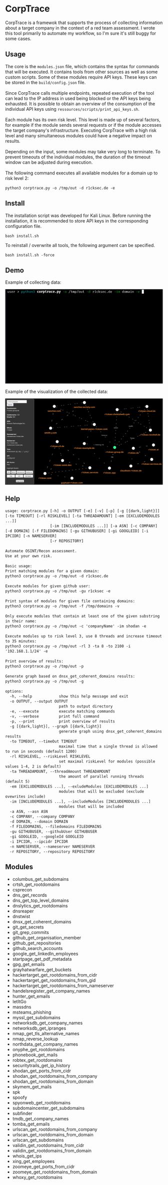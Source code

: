 # CorpTrace

CorpTrace is a framewok that supports the process of collecting information about a target company in the context of a red team assessment.
I wrote this tool primarily to automate my workflow, so I'm sure it's still buggy for some cases.

## Usage

The core is the `modules.json` file, which contains the syntax for commands that will be executed.
It contains tools from other sources as well as some custom scripts.
Some of these modules require API keys. These keys can be stored in the `build/config.json` file.
<br>
<br>
Since CorpTrace calls multiple endpoints, repeated execution of the tool can lead to the IP address in used being blocked or the API keys being exhausted.
It is possible to obtain an overview of the consumption of the individual API keys using `ressources/scripts/print_api_keys.sh`.
<br>
<br>
Each module has its own risk level.
This level is made up of several factors, for example if the module sends several requests or if the module accesses the target company's infrastructure.
Executing CorpTrace with a high risk level and many simultaneous modules could have a negative impact on results.
<br>
<br>
Depending on the input, some modules may take very long to terminate.
To prevent timeouts of the individual modules, the duration of the timeout window can be adjusted during execution.
<br>
<br>
The following command executes all available modules for a domain up to risk level 2:

```
python3 corptrace.py -o /tmp/out -d r1cksec.de -e
```

## Install

The installation script was developed for Kali Linux.
Before running the installation, it is recommended to store API keys in the corresponding configuration file.

```
bash install.sh
```

To reinstall / overwrite all tools, the following argument can be specified.

```
bash install.sh -force
```

## Demo

Example of collecting data:

![Example of execution](ressources/demo/demo.gif)

Example of the visualization of the collected data:

![Example of execution](ressources/demo/demo.png)

## Help
```
usage: corptrace.py [-h] -o OUTPUT [-e] [-v] [-p] [-g [{dark,light}]] [-to TIMEOUT] [-rl RISKLEVEL] [-ta THREADAMOUNT] [-em [EXCLUDEMODULES ...]]
                    [-im [INCLUDEMODULES ...]] [-a ASN] [-c COMPANY] [-d DOMAIN] [-f FILEDOMAINS] [-gu GITHUBUSER] [-gi GOOGLEID] [-i IPCIDR] [-n NAMESERVER]
                    [-r REPOSITORY]

Automate OSINT/Recon assessment.
Use at your own risk.

Basic usage:
Print matching modules for a given domain:
python3 corptrace.py -o /tmp/out -d r1cksec.de

Execute modules for given github user:
python3 corptrace.py -o /tmp/out -gu r1cksec -e

Print syntax of modules for given file containing domains:
python3 corptrace.py -o /tmp/out -f /tmp/domains -v

Only execute modules that contain at least one of the given substring in their name:
python3 corptrace.py -o /tmp/out -c 'companyName' -im shodan -e

Execute modules up to risk level 3, use 8 threads and increase timeout to 35 minutes:
python3 corptrace.py -o /tmp/out -rl 3 -ta 8 -to 2100 -i '192.168.1.1/24' -e

Print overview of results:
python3 corptrace.py -o /tmp/out -p

Generate graph based on dnsx_get_coherent_domains results:
python3 corptrace.py -o /tmp/out -g

options:
  -h, --help            show this help message and exit
  -o OUTPUT, --output OUTPUT
                        path to output directory
  -e, --execute         execute matching commands
  -v, --verbose         print full command
  -p, --print           print overview of results
  -g [{dark,light}], --graph [{dark,light}]
                        generate graph using dnsx_get_coherent_domains results
  -to TIMEOUT, --timeOut TIMEOUT
                        maximal time that a single thread is allowed to run in seconds (default 1200)
  -rl RISKLEVEL, --riskLevel RISKLEVEL
                        set maximal riskLevel for modules (possible values 1-4, 2 is default)
  -ta THREADAMOUNT, --threadAmount THREADAMOUNT
                        the amount of parallel running threads (default 5)
  -em [EXCLUDEMODULES ...], --exludeModules [EXCLUDEMODULES ...]
                        modules that will be excluded (exclude ovewrites include)
  -im [INCLUDEMODULES ...], --includeModules [INCLUDEMODULES ...]
                        modules that will be included
  -a ASN, --asn ASN
  -c COMPANY, --company COMPANY
  -d DOMAIN, --domain DOMAIN
  -f FILEDOMAINS, --filedomains FILEDOMAINS
  -gu GITHUBUSER, --githubUser GITHUBUSER
  -gi GOOGLEID, --googleId GOOGLEID
  -i IPCIDR, --ipcidr IPCIDR
  -n NAMESERVER, --nameserver NAMESERVER
  -r REPOSITORY, --repository REPOSITORY
```

## Modules

- columbus_get_subdomains
- crtsh_get_rootdomains
- csprecon
- dns_get_records
- dns_get_top_level_domains
- dnslytics_get_rootdomains
- dnsreaper
- dnstwist
- dnsx_get_coherent_domains
- git_get_secrets
- git_grep_commits
- github_get_organisation_member
- github_get_repositories
- github_search_accounts
- google_get_linkedIn_employees
- startpage_get_pdf_metadata
- gpg_get_emails
- grayhatwarfare_get_buckets
- hackertarget_get_rootdomains_from_cidr
- hackertarget_get_rootdomains_from_gid
- hackertarget_get_rootdomains_from_nameserver
- handelsregister_get_company_names
- hunter_get_emails
- letItGo
- massdns
- msteams_phishing
- myssl_get_subdomains
- networksdb_get_company_names
- networksdb_get_ipranges
- nmap_get_tls_alternative_names
- nmap_reverse_lookup
- northdata_get_company_names
- onyphe_get_rootdomains
- phonebook_get_mails
- robtex_get_rootdomains
- securitytrails_get_ip_history
- shodan_get_ports_from_cidr
- shodan_get_rootdomains_from_company
- shodan_get_rootdomains_from_domain
- skymem_get_mails
- spk
- spoofy
- spyonweb_get_rootdomains
- subdomaincenter_get_subdomains
- subfinder
- tmdb_get_company_names
- tomba_get_emails
- urlscan_get_rootdomains_from_company
- urlscan_get_rootdomains_from_domain
- urlscan_get_subdomains
- validin_get_rootdomains_from_cidr
- validin_get_rootdomains_from_domain
- whois_get_ips
- xing_get_employees
- zoomeye_get_ports_from_cidr
- zoomeye_get_rootdomains_from_domain
- whoxy_get_rootdomains

